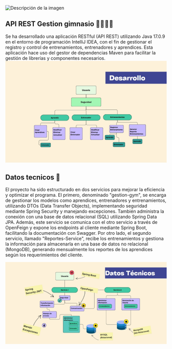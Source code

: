 ![Descripción de la imagen]()
## API REST Gestion gimnasio 🤸‍♀️🏋️‍♀️
Se ha desarrollado una aplicación RESTful (API REST) utilizando Java 17.0.9 en el entorno de programación IntelliJ IDEA, con el fin de gestionar el registro y control de entrenamientos, entrenadores y aprendices. Esta aplicación hace uso del gestor de dependencias Maven para facilitar la gestión de librerías y componentes necesarios.
![Descripción de la imagen](desarrollo.jpg)
## Datos tecnicos 🔧
El proyecto ha sido estructurado en dos servicios para mejorar la eficiencia y optimizar el programa. El primero, denominado "gestion-gym", se encarga de gestionar los modelos como aprendices, entrenadores y entrenamientos, utilizando DTOs (Data Transfer Objects), implementando seguridad mediante Spring Security y manejando excepciones. También administra la conexión con una base de datos relacional (SQL) utilizando Spring Data JPA. Además, este servicio se comunica con el otro servicio a través de OpenFeign y expone los endpoints al cliente mediante Spring Boot, facilitando la documentación con Swagger. Por otro lado, el segundo servicio, llamado "Reportes-Service", recibe los entrenamientos y gestiona la información para almacenarla en una base de datos no relacional (MongoDB), generando mensualmente los reportes de los aprendices según los requerimientos del cliente.

![Descripción de la imagenx](tecnicos.jpg)
